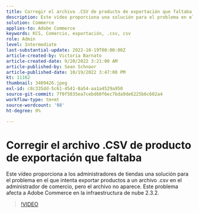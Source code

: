 ```yaml
---
title: Corregir el archivo .CSV de producto de exportación que faltaba
description: Este vídeo proporciona una solución para el problema en el que intenta exportar productos a un archivo .csv en el administrador de comercio, pero el archivo no aparece. Este problema afecta a Adobe Commerce en la infraestructura de nube 2.3.2. ¿Para quién es este vídeo? - Conservar administrador4.
solution: Commerce
applies-to: Adobe Commerce
keywords: KCS, Comercio, exportación, .csv, csv
role: Admin
level: Intermediate
last-substantial-update: 2022-10-19T00:00:00Z
article-created-by: Victoria Barnato
article-created-date: 9/20/2022 3:21:00 AM
article-published-by: Sean Schnoor
article-published-date: 10/19/2022 3:47:00 PM
kt: 11162
thumbnail: 3409426.jpeg
exl-id: c8c335dd-5c61-4541-8a54-aa1a4529a950
source-git-commit: 7f0f5035ea7cebd60f6ec7bda9de6225b6c602a4
workflow-type: tm+mt
source-wordcount: '98'
ht-degree: 0%

---
```


# Corregir el archivo .CSV de producto de exportación que faltaba

Este vídeo proporciona a los administradores de tiendas una solución para el problema en el que intenta exportar productos a un archivo .csv en el administrador de comercio, pero el archivo no aparece. Este problema afecta a Adobe Commerce en la infraestructura de nube 2.3.2.


>[!VIDEO](https://video.tv.adobe.com/v/3409426/?quality=12&learn=on)
